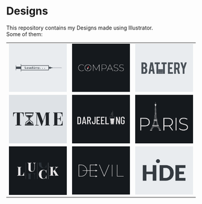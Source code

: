 # Designs
This repository contains my Designs made using Illustrator.<br>
Some of them:<br>
<table>
<tr><td><img src="./2020-11/png/30.11.2020.png"></td><td><img src="./2020-12/png/12.12.2020.png"></td><td><img src="./2020-11/png/28.11.2020.png"></td></tr>
<tr><td><img src="./2020-11/png/16.11.2020.png"></td><td><img src="./2020-12/png/31.12.2020.png"></td><td><img src="./2020-12/png/18.12.2020.png"></td></tr>
<tr><td><img src="./2020-12/png/06.12.2020.png"></td><td><img src="./2020-12/png/10.12.2020.png"></td><td><img src="./2020-11/png/23.11.2020.png"></td></tr>
</table>
